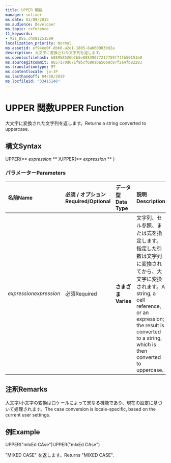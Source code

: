 ```yaml
---
title: UPPER 関数
manager: soliver
ms.date: 03/09/2015
ms.audience: Developer
ms.topic: reference
f1_keywords:
- Vis_DSS.chm82251509
localization_priority: Normal
ms.assetid: ef94ee0f-dbb8-a2e1-1805-8a6609830d2a
description: 大文字に変換された文字列を返します。
ms.openlocfilehash: b88958526bfb5e08839077217759f7ffb50151b0
ms.sourcegitcommit: 8657170d071f9bcf680aba50b9c07f2a4fb82283
ms.translationtype: MT
ms.contentlocale: ja-JP
ms.lasthandoff: 04/28/2019
ms.locfileid: "33415146"
---
```

# <a name="upper-function"></a><span data-ttu-id="26d57-103">UPPER 関数</span><span class="sxs-lookup"><span data-stu-id="26d57-103">UPPER Function</span></span>

<span data-ttu-id="26d57-104">大文字に変換された文字列を返します。</span><span class="sxs-lookup"><span data-stu-id="26d57-104">Returns a string converted to uppercase.</span></span>
  
## <a name="syntax"></a><span data-ttu-id="26d57-105">構文</span><span class="sxs-lookup"><span data-stu-id="26d57-105">Syntax</span></span>

<span data-ttu-id="26d57-106">UPPER(\*\* *expression* \*\* )</span><span class="sxs-lookup"><span data-stu-id="26d57-106">UPPER(\*\* *expression* \*\* )</span></span> 
  
### <a name="parameters"></a><span data-ttu-id="26d57-107">パラメーター</span><span class="sxs-lookup"><span data-stu-id="26d57-107">Parameters</span></span>

|<span data-ttu-id="26d57-108">**名前**</span><span class="sxs-lookup"><span data-stu-id="26d57-108">**Name**</span></span>|<span data-ttu-id="26d57-109">**必須 / オプション**</span><span class="sxs-lookup"><span data-stu-id="26d57-109">**Required/Optional**</span></span>|<span data-ttu-id="26d57-110">**データ型**</span><span class="sxs-lookup"><span data-stu-id="26d57-110">**Data Type**</span></span>|<span data-ttu-id="26d57-111">**説明**</span><span class="sxs-lookup"><span data-stu-id="26d57-111">**Description**</span></span>|
|:-----|:-----|:-----|:-----|
| <span data-ttu-id="26d57-112">_expression_</span><span class="sxs-lookup"><span data-stu-id="26d57-112">_expression_</span></span> <br/> |<span data-ttu-id="26d57-113">必須</span><span class="sxs-lookup"><span data-stu-id="26d57-113">Required</span></span>  <br/> |<span data-ttu-id="26d57-114">**さまざま**</span><span class="sxs-lookup"><span data-stu-id="26d57-114">**Varies**</span></span> <br/> | <span data-ttu-id="26d57-115">文字列、セル参照、または式を指定します。指定した引数は文字列に変換されてから、大文字に変換されます。</span><span class="sxs-lookup"><span data-stu-id="26d57-115">A string, a cell reference, or an expression; the result is converted to a string, which is then converted to uppercase.</span></span>  <br/> |
   
## <a name="remarks"></a><span data-ttu-id="26d57-116">注釈</span><span class="sxs-lookup"><span data-stu-id="26d57-116">Remarks</span></span>

<span data-ttu-id="26d57-117">大文字/小文字の変換はロケールによって異なる機能であり、現在の設定に基づいて処理されます。</span><span class="sxs-lookup"><span data-stu-id="26d57-117">The case conversion is locale-specific, based on the current user settings.</span></span> 
  
## <a name="example"></a><span data-ttu-id="26d57-118">例</span><span class="sxs-lookup"><span data-stu-id="26d57-118">Example</span></span>

<span data-ttu-id="26d57-119">UPPER("mIxEd CAse")</span><span class="sxs-lookup"><span data-stu-id="26d57-119">UPPER("mIxEd CAse")</span></span> 
  
<span data-ttu-id="26d57-120">"MIXED CASE" を返します。</span><span class="sxs-lookup"><span data-stu-id="26d57-120">Returns "MIXED CASE".</span></span> 
  


